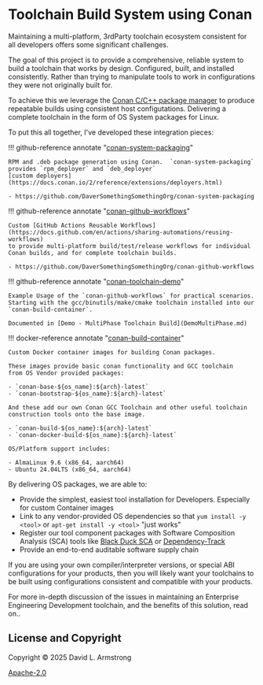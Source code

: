 # Toolchain Build System using Conan

Maintaining a multi-platform, 3rdParty toolchain ecosystem consistent
for all developers offers some significant challenges.

The goal of this project is to provide a comprehensive, reliable system
to build a toolchain that works by design.  Configured, built, and installed
consistently.  Rather than trying to manipulate tools to work in
configurations they were not originally built for.

To achieve this we leverage the [Conan C/C++ package manager](https://conan.io)
to produce repeatable builds using consistent host configutations.
Delivering a complete toolchain in the form of OS System packages for Linux.

To put this all together, I've developed these integration pieces:

!!! github-reference annotate "[conan-system-packaging](https://github.com/DaverSomethingSomethingOrg/conan-system-packaging)"

    RPM and .deb package generation using Conan.  `conan-system-packaging`
    provides `rpm_deployer` and `deb_deployer`
    [custom deployers](https://docs.conan.io/2/reference/extensions/deployers.html)
    
    - https://github.com/DaverSomethingSomethingOrg/conan-system-packaging

!!! github-reference annotate "[conan-github-workflows](https://github.com/DaverSomethingSomethingOrg/conan-github-workflows)"

    Custom [GitHub Actions Reusable Workflows](https://docs.github.com/en/actions/sharing-automations/reusing-workflows)
    to provide multi-platform build/test/release workflows for individual
    Conan builds, and for complete toolchain builds.

    - https://github.com/DaverSomethingSomethingOrg/conan-github-workflows

!!! github-reference annotate "[conan-toolchain-demo](https://github.com/DaverSomethingSomethingOrg/conan-toolchain-demo)"

    Example Usage of the `conan-github-workflows` for practical scenarios.
    Starting with the gcc/binutils/make/cmake toolchain installed into our
    `conan-build-container`.

    Documented in [Demo - MultiPhase Toolchain Build](DemoMultiPhase.md)

!!! docker-reference annotate "[conan-build-container](https://github.com/DaverSomethingSomethingOrg/conan-build-container)"

    Custom Docker container images for building Conan packages.

    These images provide basic conan functionality and GCC toolchain
    from OS Vendor provided packages:

    - `conan-base-${os_name}:${arch}-latest`
    - `conan-bootstrap-${os_name}:${arch}-latest`
    
    And these add our own Conan GCC Toolchain and other useful toolchain
    construction tools onto the base image.

    - `conan-build-${os_name}:${arch}-latest`
    - `conan-docker-build-${os_name}:${arch}-latest`

    OS/Platform support includes:
    
    - AlmaLinux 9.6 (x86_64, aarch64)
    - Ubuntu 24.04LTS (x86_64, aarch64)

By delivering OS packages, we are able to:

- Provide the simplest, easiest tool installation for Developers.
  Especially for custom Container images
- Link to any vendor-provided OS dependencies so that `yum install -y <tool>`
  or `apt-get install -y <tool>` "just works"
- Register our tool component packages with Software Composition
  Analysis (SCA) tools like
  [Black Duck SCA](https://www.blackduck.com/software-composition-analysis-tools/black-duck-sca.html)
  or [Dependency-Track](https://dependencytrack.org/)
- Provide an end-to-end auditable software supply chain

If you are using your own compiler/interpreter versions, or special ABI
configurations for your products, then you will likely want your
toolchains to be built using configurations consistent and compatible with
your products.

For more in-depth discussion of the issues in maintaining an Enterprise
Engineering Development toolchain, and the benefits of this solution,
read on..

## License and Copyright

Copyright © 2025 David L. Armstrong

[Apache-2.0](LICENSE.txt)

